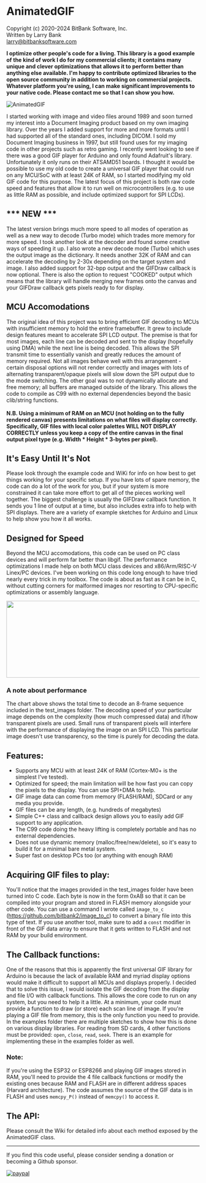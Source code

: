 AnimatedGIF
===========

Copyright (c) 2020-2024 BitBank Software, Inc.<br>
Written by Larry Bank<br>
larry@bitbanksoftware.com<br>

**I optimize other people's code for a living. This library is a good example of the kind of work I do for my commercial clients; it contains many unique and clever optimizations that allows it to perform better than anything else available. I'm happy to contribute optimized libraries to the open source community in addition to working on commercial projects. Whatever platform you're using, I can make significant improvements to your native code. Please contact me so that I can show you how.**

![AnimatedGIF](/demo.jpg?raw=true "AnimatedGIF")

I started working with image and video files around 1989 and soon turned my interest into a Document Imaging product based on my own imaging library. Over the years I added support for more and more formats until I had supported all of the standard ones, including DICOM. I sold my Document Imaging business in 1997, but still found uses for my imaging code in other projects such as retro gaming. I recently went looking to see if there was a good GIF player for Arduino and only found Adafruit's library. Unfortunately it only runs on their ATSAMD51 boards. I thought it would be possible to use my old code to create a universal GIF player that could run on any MCU/SoC with at least 24K of RAM, so I started modifying my old GIF code for this purpose. The latest focus of this project is both raw code speed and features that allow it to run well on microcontrollers (e.g. to use as little RAM as possible, and include optimized support for SPI LCDs).

*** NEW ***
-----------
The latest version brings much more speed to all modes of operation as well as a new way to decode (Turbo mode) which trades more memory for more speed. I took another look at the decoder and found some creative ways of speeding it up. I also wrote a new decode mode (Turbo) which uses the output image as the dictionary. It needs another 32K of RAM and can accelerate the decoding by 2-30x depending on the target system and image. I also added support for 32-bpp output and the GIFDraw callback is now optional. There is also the option to request "COOKED" output which means that the library will handle merging new frames onto the canvas and your GIFDraw callback gets pixels ready to for display.

MCU Accomodations
-----------------

The original idea of this project was to bring efficient GIF decoding to MCUs with insufficient memory to hold the entire framebuffer. It grew to include design features meant to accelerate SPI LCD output. The premise is that for most images, each line can be decoded and sent to the display (hopefully using DMA) while the next line is being decoded. This allows the SPI transmit time to essentially vanish and greatly reduces the amount of memory required. Not all images behave well with this arrangement - certain disposal options will not render correctly and images with lots of alternating transparent/opaque pixels will slow down the SPI output due to the mode switching. The other goal was to not dynamically allocate and free memory; all buffers are managed outside of the library. This allows the code to compile as C99 with no external dependencies beyond the basic clib/string functions.<br><br>
<b>N.B. Using a minimum of RAM on an MCU (not holding on to the fully rendered canvas) presents limitations on what files will display correctly. Specifically, GIF files with local color palettes WILL NOT DISPLAY CORRECTLY unless you keep a copy of the entire canvas in the final output pixel type (e.g. Width * Height * 3-bytes per pixel).</b>

It's Easy Until It's Not
------------------------
Please look through the example code and WiKi for info on how best to get things working for your specific setup. If you have lots of spare memory, the code can do a lot of the work for you, but if your system is more constrained it can take more effort to get all of the pieces working well together. The biggest challenge is usually the GIFDraw callback function. It sends you 1 line of output at a time, but also includes extra info to help with SPI displays. There are a variety of example sketches for Arduino and Linux to help show you how it all works.

Designed for Speed
------------------

Beyond the MCU accomodations, this code can be used on PC class devices and will perform far better than libgif. The performance optimizations I made help on both MCU class devices and x86/Arm/RISC-V Linex/PC devices. I've been working on this code long enough to have tried nearly every trick in my toolbox. The code is about as fast as it can be in C, without cutting corners for malformed images nor resorting to CPU-specific optimizations or assembly language.

<p align="center">
  <img width="600" height="200" src="perf.png">
</p>

### A note about performance

The chart above shows the total time to decode an 8-frame sequence included in the test_images folder. The decoding speed of your particular image depends on the complexity (how much compressed data) and if/how transparent pixels are used. Small runs of transparent pixels will interfere with the performance of displaying the image on an SPI LCD. This particular image doesn't use transparency, so the time is purely for decoding the data.

Features:
---------

- Supports any MCU with at least 24K of RAM (Cortex-M0+ is the simplest I've tested).
- Optimized for speed; the main limitation will be how fast you can copy the pixels to the display. You can use SPI+DMA to help.
- GIF image data can come from memory (FLASH/RAM), SDCard or any media you provide.
- GIF files can be any length, (e.g. hundreds of megabytes)
- Simple C++ class and callback design allows you to easily add GIF support to any application.
- The C99 code doing the heavy lifting is completely portable and has no external dependencies.
- Does not use dynamic memory (malloc/free/new/delete), so it's easy to build it for a minimal bare metal system.
- Super fast on desktop PCs too (or anything with enough RAM)

Acquiring GIF files to play:
----------------------------

You'll notice that the images provided in the test_images folder have been turned into C code. Each byte is now in the form 0xAB so that it can be compiled into your program and stored in FLASH memory alongside your other code. You can use a command I wrote called `image_to_c` (https://github.com/bitbank2/image_to_c) to convert a binary file into this type of text. If you use another tool, make sure to add a `const` modifier in front of the GIF data array to ensure that it gets written to FLASH and not RAM by your build environment.

The Callback functions:
-----------------------

One of the reasons that this is apparently the first universal GIF library for Arduino is because the lack of available RAM and myriad display options would make it difficult to support all MCUs and displays properly. I decided that to solve this issue, I would isolate the GIF decoding from the display and file I/O with callback functions. This allows the core code to run on any system, but you need to help it a little. At a minimum, your code must provide a function to draw (or store) each scan line of image. If you're playing a GIF file from memory, this is the only function you need to provide. In the examples folder there are multiple sketches to show how this is done on various display libraries. For reading from SD cards, 4 other functions must be provided: `open`, `close`, `read`, `seek`. There is an example for implementing these in the examples folder as well.

### Note:

If you're using the ESP32 or ESP8266 and playing GIF images stored in RAM, you'll need to provide the 4 file callback functions or modify the existing ones because RAM and FLASH are in different address spaces (Harvard architecture). The code assumes the source of the GIF data is in FLASH and uses `memcpy_P()` instead of `memcpy()` to access it.

The API:
--------

Please consult the Wiki for detailed info about each method exposed by the AnimatedGIF class.

---

If you find this code useful, please consider sending a donation or becoming a Github sponsor.

[![paypal](https://www.paypalobjects.com/en_US/i/btn/btn_donateCC_LG.gif)](https://www.paypal.com/cgi-bin/webscr?cmd=_s-xclick&hosted_button_id=SR4F44J2UR8S4)

